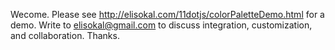 Wecome. Please see http://elisokal.com/11dotjs/colorPaletteDemo.html for a demo. Write to elisokal@gmail.com to discuss integration, customization, and collaboration. Thanks.
